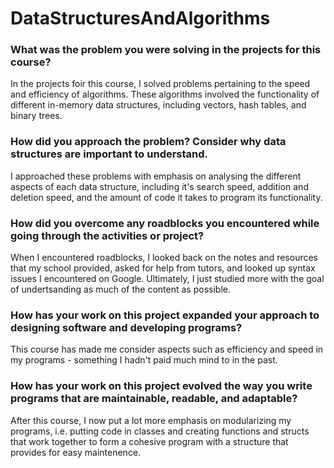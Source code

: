 # DataStructuresAndAlgorithms

### What was the problem you were solving in the projects for this course?
In the projects foir this course, I solved problems pertaining to the speed and efficiency of algorithms. These algorithms involved the functionality of different in-memory data structures, including vectors, hash tables, and binary trees.

### How did you approach the problem? Consider why data structures are important to understand.
I approached these problems with emphasis on analysing the different aspects of each data structure, including it's search speed, addition and deletion speed, and the amount of code it takes to program its functionality.

### How did you overcome any roadblocks you encountered while going through the activities or project?
When I encountered roadblocks, I looked back on the notes and resources that my school provided, asked for help from tutors, and looked up syntax issues I encountered on Google. Ultimately, I just studied more with the goal of undertsanding as much of the content as possible.

### How has your work on this project expanded your approach to designing software and developing programs?
This course has made me consider aspects such as efficiency and speed in my programs - something I hadn't paid much mind to in the past.

### How has your work on this project evolved the way you write programs that are maintainable, readable, and adaptable?
After this course, I now put a lot more emphasis on modularizing my programs, i.e. putting code in classes and creating functions and structs that work together to form a cohesive program with a structure that provides for easy maintenence.
